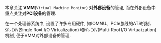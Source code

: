 
本章关注 **VMM**(`Virtual Machine Monitor`) 对**外部设备**的管理, 而在外部设备中重点关注对**PCI设备**的管理. 

在一个处理器系统中, 设置了许多专用硬件,  如IOMMU、PCIe总线的ATS机制、`SR-IOV`(Single Root I/O Virtualization) 和`MR-IOV`(Multi-Root I/O Virtualization)机制, 便于VMM对外部设备的管理. 
